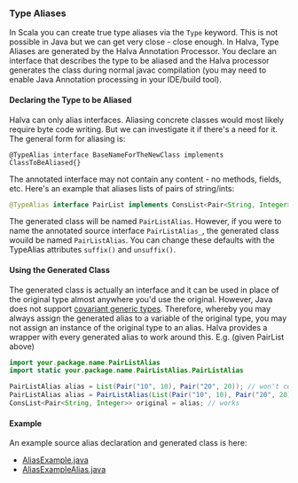 ### Type Aliases

In Scala you can create true type aliases via the `Type` keyword. This is not possible in Java but we can get very close - close enough. In Halva, Type Aliases are generated by the Halva Annotation Processor. You declare an interface that describes the type to be aliased and the Halva processor generates the class during normal javac compilation (you may need to enable Java Annotation processing in your IDE/build tool).

#### Declaring the Type to be Aliased

Halva can only alias interfaces. Aliasing concrete classes would most likely require byte code writing. But we can investigate it if there's a need for it. The general form for aliasing is:

```
@TypeAlias interface BaseNameForTheNewClass implements ClassToBeAliased{}
```

The annotated interface may not contain any content - no methods, fields, etc. Here's an example that aliases lists of pairs of string/ints:

```java
@TypeAlias interface PairList implements ConsList<Pair<String, Integer>>{}
```

The generated class will be named `PairListAlias`. However, if you were to name the annotated source interface `PairListAlias_`, the generated class wouild be named `PairListAlias`. You can change these defaults with the TypeAlias attributes `suffix()` and `unsuffix()`.

#### Using the Generated Class 

The generated class is actually an interface and it can be used in place of the original type almost anywhere you'd use the original. However, Java does not support [covariant generic types](http://www.ibm.com/developerworks/library/j-jtp01255/). Therefore, whereby you may always assign the generated alias to a variable of the original type, you may not assign an instance of the original type to an alias. Halva provides a wrapper with every generated alias to work around this. E.g. (given PairList above)

```java
import your.package.name.PairListAlias
import static your.package.name.PairListAlias.PairListAlias

PairListAlias alias = List(Pair("10", 10), Pair("20", 20)); // won't compile - PairListAlias is not a ConsList<Pair<String, Integer>>
PairListAlias alias = PairListAlias(List(Pair("10", 10), Pair("20", 20))); // works
ConsList<Pair<String, Integer>> original = alias; // works
```

#### Example

An example source alias declaration and generated class is here:

* [AliasExample.java](https://github.com/Randgalt/halva/blob/master/examples/example-generated/AliasExample.java)
* [AliasExampleAlias.java](https://github.com/Randgalt/halva/blob/master/examples/example-generated/AliasExampleAlias.java)

